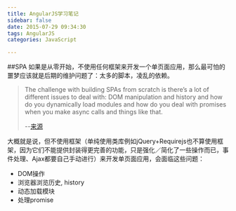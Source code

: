 ```yaml
---
title: AngularJS学习笔记
sidebar: false
date: 2015-07-29 09:34:30
tags: AngularJS
categories: JavaScript

---
```


##SPA
如果是从零开始，不使用任何框架来开发一个单页面应用，那么最可怕的噩梦应该就是后期的维护问题了：太多的脚本，凌乱的依赖。

> The challenge with building SPAs from scratch is there’s a lot of different issues to deal with: DOM
manipulation and history and how do you dynamically load modules and how do you deal with
promises when you make async calls and things like that.
>
> --[来源](http://fastandfluid.com/publicdownloads/AngularJSIn60MinutesIsh_DanWahlin_May2013.pdf)

大概就是说，但不使用框架（单纯使用类库例如jQuery+Requirejs也不算使用框架，因为它们不能提供封装得更完善的功能，只是强化／简化了一些操作而已，事件处理、Ajax都要自己手动进行）来开发单页面应用，会面临这些问题：

+ DOM操作
+ 浏览器浏览历史, history
+ 动态加载模块
+ 处理promise


